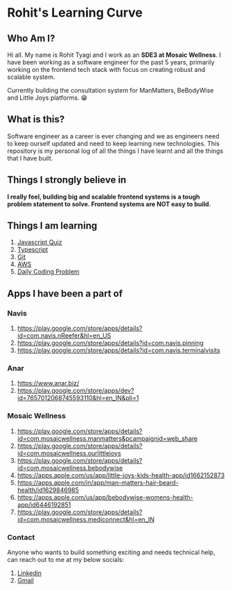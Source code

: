 # Rohit's Learning Curve

## Who Am I?

Hi all. My name is Rohit Tyagi and I work as an **SDE3 at Mosaic Wellness**. I have been working as a software engineer for the past 5 years, primarily working on the frontend tech stack with focus on creating robust and scalable system.

Currently building the consultation system for ManMatters, BeBodyWise and Little Joys platforms. 😁

## What is this?

Software engineer as a career is ever changing and we as engineers need to keep ourself updated and need to keep learning new technologies. This repository is my personal log of all the things I have learnt and all the things that I have built.

## Things I strongly believe in

**I really feel, building big and scalable frontend systems is a tough problem statement to solve. Frontend systems are NOT easy to build.**

## Things I am learning

1. [Javascript Quiz](./javascript-quiz/)
2. [Typescript](./typescript/)
3. [Git](./git/)
4. [AWS](./aws-certified-developer/)
5. [Daily Coding Problem](./daily-coding-problems)

## Apps I have been a part of

### Navis

1. https://play.google.com/store/apps/details?id=com.navis.nReefer&hl=en_US
2. https://play.google.com/store/apps/details?id=com.navis.pinning
3. https://play.google.com/store/apps/details?id=com.navis.terminalvisits

### Anar

1. https://www.anar.biz/
2. https://play.google.com/store/apps/dev?id=7657012068745593110&hl=en_IN&pli=1

### Mosaic Wellness

1. https://play.google.com/store/apps/details?id=com.mosaicwellness.manmatters&pcampaignid=web_share
2. https://play.google.com/store/apps/details?id=com.mosaicwellness.ourlittlejoys
3. https://play.google.com/store/apps/details?id=com.mosaicwellness.bebodywise
4. https://apps.apple.com/us/app/little-joys-kids-health-app/id1662152873
5. https://apps.apple.com/in/app/man-matters-hair-beard-health/id1629846985
6. https://apps.apple.com/us/app/bebodywise-womens-health-app/id6446192851
7. https://play.google.com/store/apps/details?id=com.mosaicwellness.mediconnect&hl=en_IN

### Contact

Anyone who wants to build something exciting and needs technical help, can reach out to me at my below socials:

1. [Linkedin](https://www.linkedin.com/in/rohit-tyagi-0b9984167/)
2. [Gmail](mailto:tyagii.rohit@gmail.com)
